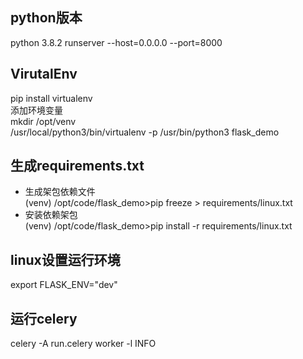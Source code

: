 ## python版本
python 3.8.2
runserver --host=0.0.0.0 --port=8000

## VirutalEnv
pip install virtualenv  
添加环境变量  
mkdir /opt/venv  
/usr/local/python3/bin/virtualenv -p /usr/bin/python3 flask_demo


## 生成requirements.txt
* 生成架包依赖文件  
(venv) /opt/code/flask_demo>pip freeze > requirements/linux.txt
* 安装依赖架包  
(venv) /opt/code/flask_demo>pip install -r requirements/linux.txt

## linux设置运行环境
export FLASK_ENV="dev"

## 运行celery
celery -A run.celery worker -l INFO
